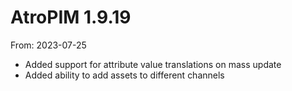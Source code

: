 # AtroPIM 1.9.19
From: 2023-07-25

* Added support for attribute value translations on mass update
* Added ability to add assets to different channels